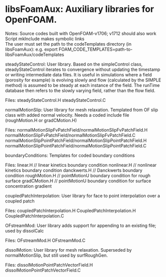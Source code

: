 # libsFoamAux: Auxiliary libraries for OpenFOAM.

Notes:  Source codes built with OpenFOAM-v1706; v1712 should also work
        Script mkInclude makes symbolic links  
        The user must set the path to the codeTemplates directory (in libsFoamAux): e.g.
        export FOAM_CODE_TEMPLATES=path-to-libsFoamAux/codeTemplates
        

steadyStateControl: User library. Based on the simpleControl class,
steadyStateControl iterates to convergence without updating the timestamp or writing intermediate data files. It is useful in simulations where a field (porosity for example) is evolving slowly and flow (calculated by the SIMPLE method) is assumed to be steady at each instance of the field. The runTime database then refers to the slowly varying field, rather than the flow field.

Files: steadyStateControl.H
       steadyStateControl.C

normalMotionSlip: User library for mesh relaxation. Templated from OF slip class with added normal velocity. Needs a coded include file (roughMotion.H or gradCMotion.H)

Files: normalMotionSlipFvPatchField/normalMotionSlipFvPatchField.H
       normalMotionSlipFvPatchField/normalMotionSlipFvPatchField.C
       normalMotionSlipPointPatchField/normalMotionSlipPointPatchField.H
       normalMotionSlipPointPatchField/normalMotionSlipPointPatchField.C

boundaryConditions: Templates for coded boundary conditions

Files: linear.H                     // linear kinetics boundary condition
       nonlinear.H                  // nonlinear kinetics boundary condition
       danckwerts.H                 // Danckwerts boundary condition
       roughMotion.H                // pointMotionU boundary condition for rough surface
       gradCMotion.H                // pointMotionU boundary condition for surface concentration gradient

coupledPatchInterpolation: User library for face to point interpolation
over a coupled patch

Files: coupledPatchInterpolation.H
       CoupledPatchInterpolation.H
       CoupledPatchInterpolation.C

OFstreamMod: User library adds support for appending to an existing file; used by dissolCalc

Files: OFstreamMod.H
       OFstreamMod.C

dissolMotion: User library for mesh relaxation. Superseded by normalMotionSlip, but still used by surfRoughGen.

Files: dissolMotionPointPatchVectorField.H
dissolMotionPointPatchVectorField.C

